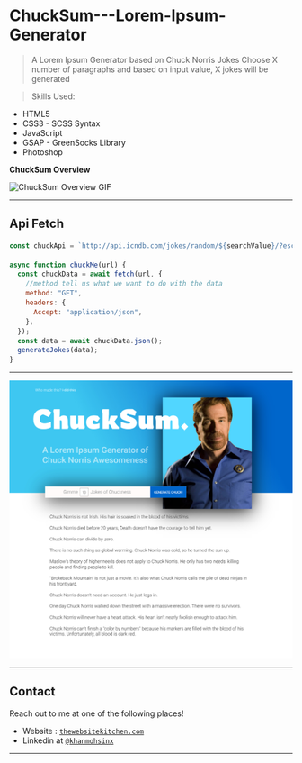 # ChuckSum---Lorem-Ipsum-Generator

> A Lorem Ipsum Generator based on Chuck Norris Jokes
> Choose X number of paragraphs and based on input value, X jokes will be generated

> Skills Used:

- HTML5
- CSS3 - SCSS Syntax
- JavaScript
- GSAP - GreenSocks Library
- Photoshop

**ChuckSum Overview**

![ChuckSum Overview GIF](https://github.com/m90khan/ChuckSum---Lorem-Ipsum-Generator/blob/master/img/chucksum.gif)

---

## Api Fetch

```javascript
const chuckApi = `http://api.icndb.com/jokes/random/${searchValue}/?escape=javascript`;

async function chuckMe(url) {
  const chuckData = await fetch(url, {
    //method tell us what we want to do with the data
    method: "GET",
    headers: {
      Accept: "application/json",
    },
  });
  const data = await chuckData.json();
  generateJokes(data);
}
```

---

<img src="./img/overview.jpg">

---

## Contact

Reach out to me at one of the following places!

- Website : <a href="https://thewebsitekitchen.com" target="_blank">`thewebsitekitchen.com`</a>
- Linkedin at <a href="https://de.linkedin.com/in/khanmohsinx" target="_blank">`@khanmohsinx`</a>

---
